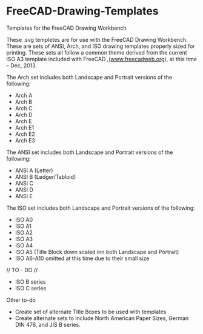 FreeCAD-Drawing-Templates
=========================

Templates for the FreeCAD Drawing Workbench

These .svg templetes are for use with the FreeCAD Drawing Workbench. These are sets of  ANSI, Arch, and ISO drawing templates properly sized for printing. These sets all follow a common theme derived from the current ISO A3 template included with FreeCAD ,(www.freecadweb.org), at this time – Dec, 2013.

The Arch set includes both Landscape and Portrait versions of the following:

  * Arch A
  * Arch B
  * Arch C
  * Arch D
  * Arch E
  * Arch E1
  * Arch E2
  * Arch E3


The ANSI set includes both Landscape and Portrait versions of the following:

  * ANSI A (Letter)
  * ANSI B (Ledger/Tabloid)
  * ANSI C
  * ANSI D
  * ANSI E


The ISO set includes both Landscape and Portrait versions of the following:

 * ISO A0
 * ISO A1
 * ISO A2
 * ISO A3
 * ISO A4
 * ISO A5 (Title Block down scaled inn both Landscape and Portrait)
 * ISO A6-A10 omitted at this time due to their small size

// TO - DO //
 * ISO B series
 * ISO C series
 


Other to-do

  * Create set of alternate Title Boxes to be used with templates
  * Create alternate sets to include North American Paper Sizes, German DIN 476, and JIS B series.



